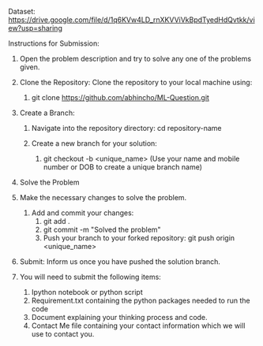 Dataset: https://drive.google.com/file/d/1q6KVw4LD_rnXKVViVkBpdTyedHdQvtkk/view?usp=sharing

Instructions for Submission:

1. Open the problem description and try to solve any one of the problems given.

2. Clone the Repository: Clone the repository to your local machine using: 
    1. git clone https://github.com/abhincho/ML-Question.git

2. Create a Branch: 
    1. Navigate into the repository directory: 
        cd repository-name

    2. Create a new branch for your solution:
        1. git checkout -b <unique_name> (Use your name and mobile number or DOB to create a unique branch name)

4. Solve the Problem

5. Make the necessary changes to solve the problem.
    1. Add and commit your changes:
        1. git add .
        2. git commit -m "Solved the problem"
        3. Push your branch to your forked repository: git push origin <unique_name>

6. Submit: Inform us once you have pushed the solution branch.

7. You will need to submit the following items:

    1. Ipython notebook or python script
    2. Requirement.txt containing the python packages needed to run the code
    3. Document explaining your thinking process and code.
    4. Contact Me file containing your contact information which we will use to contact you.